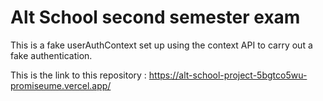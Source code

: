 # Alt School second semester exam

This is a fake userAuthContext set up using the context API to carry out a fake authentication.

This is the link to this repository : https://alt-school-project-5bgtco5wu-promiseume.vercel.app/
